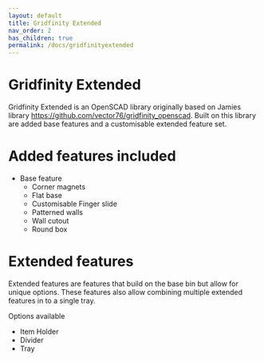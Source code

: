 ```yaml
---
layout: default
title: Gridfinity Extended
nav_order: 2
has_children: true
permalink: /docs/gridfinityextended
---
```


# Gridfinity Extended

Gridfinity Extended is an OpenSCAD library originally based on Jamies library https://github.com/vector76/gridfinity_openscad.
Built on this library are added base features and a customisable extended feature set.

# Added features included
  - Base feature
    - Corner magnets
    - Flat base
    - Customisable Finger slide
    - Patterned walls
    - Wall cutout
    - Round box

# Extended features
Extended features are features that build on the base bin but allow for unique options. These features also allow combining multiple extended features in to a single tray.

Options available
 - Item Holder    
 - Divider
 - Tray
